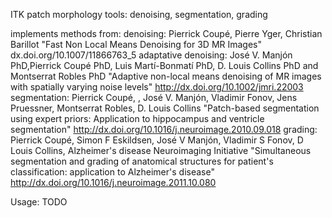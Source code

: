 ITK patch morphology tools: denoising, segmentation, grading

implements methods from:
  denoising: Pierrick Coupé, Pierre Yger, Christian Barillot "Fast Non Local Means Denoising for 3D MR Images" dx.doi.org/10.1007/11866763_5
  adaptative denoising: José V. Manjón PhD,Pierrick Coupé PhD, Luis Martí-Bonmatí PhD, D. Louis Collins PhD and Montserrat Robles PhD "Adaptive non-local means denoising of MR images with spatially varying noise levels" http://dx.doi.org/10.1002/jmri.22003
  segmentation: Pierrick Coupé, , José V. Manjón, Vladimir Fonov, Jens Pruessner, Montserrat Robles, D. Louis Collins "Patch-based segmentation using expert priors: Application to hippocampus and ventricle segmentation" http://dx.doi.org/10.1016/j.neuroimage.2010.09.018
  grading: Pierrick Coupé, Simon F Eskildsen, José V Manjón, Vladimir S Fonov, D Louis Collins, Alzheimer's disease Neuroimaging Initiative "Simultaneous segmentation and grading of anatomical structures for patient's classification: application to Alzheimer's disease" http://dx.doi.org/10.1016/j.neuroimage.2011.10.080
  

Usage:
  TODO
